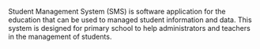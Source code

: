 Student Management System (SMS) is software application for the education
that can be used to managed student information and data. This system is designed for
primary school to help administrators and teachers in the management of students. 

